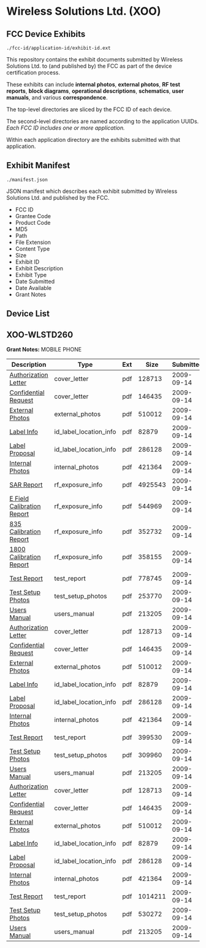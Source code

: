 # Wireless Solutions Ltd. (XOO)
## FCC Device Exhibits

```
./fcc-id/application-id/exhibit-id.ext
```

This repository contains the exhibit documents submitted by Wireless Solutions Ltd. to (and published by) the FCC as part of the device certification process.

These exhibits can include **internal photos**, **external photos**, **RF test reports**, **block diagrams**, **operational descriptions**, **schematics**, **user manuals**, and various **correspondence**.

The top-level directories are sliced by the FCC ID of each device.

The second-level directories are named according to the application UUIDs. *Each FCC ID includes one or more application.*

Within each application directory are the exhibits submitted with that application. 

## Exhibit Manifest

```
./manifest.json
```

JSON manifest which describes each exhibit submitted by Wireless Solutions Ltd. and published by the FCC.

- FCC ID
- Grantee Code
- Product Code
- MD5
- Path
- File Extension
- Content Type
- Size
- Exhibit ID
- Exhibit Description
- Exhibit Type
- Date Submitted
- Date Available
- Grant Notes

## Device List
## XOO-WLSTD260
**Grant Notes:** MOBILE PHONE

| Description | Type | Ext | Size | Submitted | Available |
| ----------- | ---- | --- | ---- | --------- | --------- |
| [Authorization Letter](XOO-WLSTD260/bfb62602a622e3c72223cf29dc661011/1168892.pdf) | cover_letter | pdf | 128713 | 2009-09-14 | 2009-09-15 |
| [Confidential Request](XOO-WLSTD260/bfb62602a622e3c72223cf29dc661011/1168893.pdf) | cover_letter | pdf | 146435 | 2009-09-14 | 2009-09-15 |
| [External Photos](XOO-WLSTD260/bfb62602a622e3c72223cf29dc661011/1168895.pdf) | external_photos | pdf | 510012 | 2009-09-14 | 2009-09-15 |
| [Label Info](XOO-WLSTD260/bfb62602a622e3c72223cf29dc661011/1168898.pdf) | id_label_location_info | pdf | 82879 | 2009-09-14 | 2009-09-15 |
| [Label Proposal](XOO-WLSTD260/bfb62602a622e3c72223cf29dc661011/1168899.pdf) | id_label_location_info | pdf | 286128 | 2009-09-14 | 2009-09-15 |
| [Internal Photos](XOO-WLSTD260/bfb62602a622e3c72223cf29dc661011/1168896.pdf) | internal_photos | pdf | 421364 | 2009-09-14 | 2009-09-15 |
| [SAR Report](XOO-WLSTD260/bfb62602a622e3c72223cf29dc661011/1168951.pdf) | rf_exposure_info | pdf | 4925543 | 2009-09-14 | 2009-09-15 |
| [E Field Calibration Report](XOO-WLSTD260/bfb62602a622e3c72223cf29dc661011/1033222.pdf) | rf_exposure_info | pdf | 544969 | 2009-09-14 | 2009-09-15 |
| [835 Calibration Report](XOO-WLSTD260/bfb62602a622e3c72223cf29dc661011/1078514.pdf) | rf_exposure_info | pdf | 352732 | 2009-09-14 | 2009-09-15 |
| [1800 Calibration Report](XOO-WLSTD260/bfb62602a622e3c72223cf29dc661011/1077713.pdf) | rf_exposure_info | pdf | 358155 | 2009-09-14 | 2009-09-15 |
| [Test Report](XOO-WLSTD260/bfb62602a622e3c72223cf29dc661011/1168950.pdf) | test_report | pdf | 778745 | 2009-09-14 | 2009-09-15 |
| [Test Setup Photos](XOO-WLSTD260/bfb62602a622e3c72223cf29dc661011/1168947.pdf) | test_setup_photos | pdf | 253770 | 2009-09-14 | 2009-09-15 |
| [Users Manual](XOO-WLSTD260/bfb62602a622e3c72223cf29dc661011/1168894.pdf) | users_manual | pdf | 213205 | 2009-09-14 | 2009-09-15 |
| [Authorization Letter](XOO-WLSTD260/515768a98dbb586ddb6713349566d86f/1168892.pdf) | cover_letter | pdf | 128713 | 2009-09-14 | 2009-09-15 |
| [Confidential Request](XOO-WLSTD260/515768a98dbb586ddb6713349566d86f/1168893.pdf) | cover_letter | pdf | 146435 | 2009-09-14 | 2009-09-15 |
| [External Photos](XOO-WLSTD260/515768a98dbb586ddb6713349566d86f/1168895.pdf) | external_photos | pdf | 510012 | 2009-09-14 | 2009-09-15 |
| [Label Info](XOO-WLSTD260/515768a98dbb586ddb6713349566d86f/1168898.pdf) | id_label_location_info | pdf | 82879 | 2009-09-14 | 2009-09-15 |
| [Label Proposal](XOO-WLSTD260/515768a98dbb586ddb6713349566d86f/1168899.pdf) | id_label_location_info | pdf | 286128 | 2009-09-14 | 2009-09-15 |
| [Internal Photos](XOO-WLSTD260/515768a98dbb586ddb6713349566d86f/1168896.pdf) | internal_photos | pdf | 421364 | 2009-09-14 | 2009-09-15 |
| [Test Report](XOO-WLSTD260/515768a98dbb586ddb6713349566d86f/1168914.pdf) | test_report | pdf | 399530 | 2009-09-14 | 2009-09-15 |
| [Test Setup Photos](XOO-WLSTD260/515768a98dbb586ddb6713349566d86f/1168911.pdf) | test_setup_photos | pdf | 309960 | 2009-09-14 | 2009-09-15 |
| [Users Manual](XOO-WLSTD260/515768a98dbb586ddb6713349566d86f/1168894.pdf) | users_manual | pdf | 213205 | 2009-09-14 | 2009-09-15 |
| [Authorization Letter](XOO-WLSTD260/b2eddbfa9f1addcc22e9f65f8d134adc/1168892.pdf) | cover_letter | pdf | 128713 | 2009-09-14 | 2009-09-15 |
| [Confidential Request](XOO-WLSTD260/b2eddbfa9f1addcc22e9f65f8d134adc/1168893.pdf) | cover_letter | pdf | 146435 | 2009-09-14 | 2009-09-15 |
| [External Photos](XOO-WLSTD260/b2eddbfa9f1addcc22e9f65f8d134adc/1168895.pdf) | external_photos | pdf | 510012 | 2009-09-14 | 2009-09-15 |
| [Label Info](XOO-WLSTD260/b2eddbfa9f1addcc22e9f65f8d134adc/1168898.pdf) | id_label_location_info | pdf | 82879 | 2009-09-14 | 2009-09-15 |
| [Label Proposal](XOO-WLSTD260/b2eddbfa9f1addcc22e9f65f8d134adc/1168899.pdf) | id_label_location_info | pdf | 286128 | 2009-09-14 | 2009-09-15 |
| [Internal Photos](XOO-WLSTD260/b2eddbfa9f1addcc22e9f65f8d134adc/1168896.pdf) | internal_photos | pdf | 421364 | 2009-09-14 | 2009-09-15 |
| [Test Report](XOO-WLSTD260/b2eddbfa9f1addcc22e9f65f8d134adc/1168900.pdf) | test_report | pdf | 1014211 | 2009-09-14 | 2009-09-15 |
| [Test Setup Photos](XOO-WLSTD260/b2eddbfa9f1addcc22e9f65f8d134adc/1168897.pdf) | test_setup_photos | pdf | 530272 | 2009-09-14 | 2009-09-15 |
| [Users Manual](XOO-WLSTD260/b2eddbfa9f1addcc22e9f65f8d134adc/1168894.pdf) | users_manual | pdf | 213205 | 2009-09-14 | 2009-09-15 |
